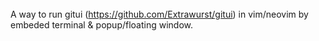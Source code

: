 

######
A way to run gitui (https://github.com/Extrawurst/gitui) in vim/neovim by embeded terminal & popup/floating window.
